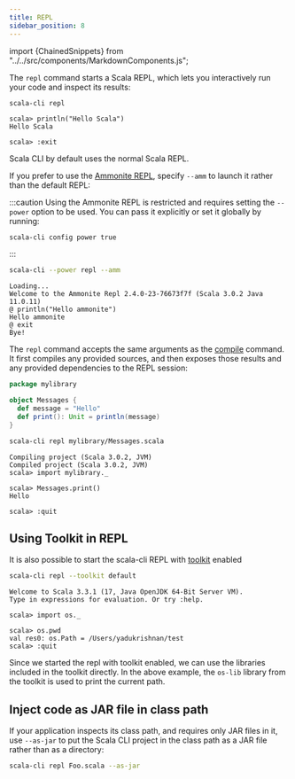 ```yaml
---
title: REPL
sidebar_position: 8
---
```


import {ChainedSnippets} from "../../src/components/MarkdownComponents.js";

The `repl` command starts a Scala REPL, which lets you interactively run your code and inspect its results:

<ChainedSnippets>

```bash ignore
scala-cli repl
```

```text
scala> println("Hello Scala")
Hello Scala

scala> :exit
```

</ChainedSnippets>

Scala CLI by default uses the normal Scala REPL.

If you prefer to use the [Ammonite REPL](https://ammonite.io/#Ammonite-REPL), specify `--amm` to launch it rather than the default REPL:

:::caution
Using the Ammonite REPL is restricted and requires setting the `--power` option to be used.
You can pass it explicitly or set it globally by running:

    scala-cli config power true
:::

<ChainedSnippets>

```bash ignore
scala-cli --power repl --amm
```

```text
Loading...
Welcome to the Ammonite Repl 2.4.0-23-76673f7f (Scala 3.0.2 Java 11.0.11)
@ println("Hello ammonite")
Hello ammonite
@ exit
Bye!
```

</ChainedSnippets>

The `repl` command accepts the same arguments as the [compile](compile.md) command. It first compiles any provided sources, and then exposes those results and any provided dependencies to the REPL session:

```scala title=mylibrary/Messages.scala
package mylibrary

object Messages {
  def message = "Hello"
  def print(): Unit = println(message)
}
```

<ChainedSnippets>

```bash ignore
scala-cli repl mylibrary/Messages.scala
```

```text
Compiling project (Scala 3.0.2, JVM)
Compiled project (Scala 3.0.2, JVM)
scala> import mylibrary._

scala> Messages.print()
Hello

scala> :quit
```

</ChainedSnippets>

## Using Toolkit in REPL
It is also possible to start the scala-cli REPL with [toolkit](https://scala-cli.virtuslab.org/docs/guides/introduction/toolkit/) enabled

<ChainedSnippets>
    
```bash ignore
scala-cli repl --toolkit default
```

```text
Welcome to Scala 3.3.1 (17, Java OpenJDK 64-Bit Server VM).
Type in expressions for evaluation. Or try :help.
                                                                                
scala> import os._
                                                                                
scala> os.pwd
val res0: os.Path = /Users/yadukrishnan/test
scala> :quit

```
</ChainedSnippets>

Since we started the repl with toolkit enabled, we can use the libraries included in the toolkit directly. In the above example, the `os-lib` library from the toolkit is used to print the current path. 

## Inject code as JAR file in class path

If your application inspects its class path, and requires only JAR files in it, use `--as-jar` to
put the Scala CLI project in the class path as a JAR file rather than as a directory:

```bash ignore
scala-cli repl Foo.scala --as-jar
```
